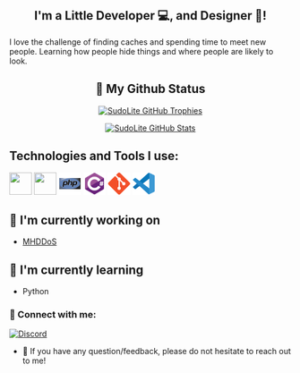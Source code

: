 <h2 align="center">
I'm a Little Developer 💻, and Designer 🎨!
</h2> 

I love the challenge of finding caches and spending time to meet new people. Learning how people hide things and where people are likely to look.

<div align="center">
 
 <h2>🥇 My Github Status</h2>

  [![SudoLite GitHub Trophies](https://github-profile-trophy.vercel.app/?username=SudoLite&theme=dracula&margin-w=15&amargin-h=15&column=7)](https://github.com/SudoLite)
  
[![SudoLite GitHub Stats](https://github-readme-stats.vercel.app/api?username=SudoLite&show_icons=true&title_color=FFF&bg_color=000&icon_color=FFF&border_radius=10&hide_border=true&text_color=00CF91)](https://github.com/SudoLite)
  
<!--[![SudoLite Top Langs](https://github-readme-stats.vercel.app/api/top-langs/?username=SudoLite&layout=compact&show_icons=true&title_color=FFF&bg_color=000&icon_color=FFF&border_radius=10&hide_border=true&text_color=00CF91)](https://github.com/SudoLite)-->

<!-- [![willianrod's wakatime stats](https://github-readme-stats.vercel.app/api/wakatime?username=SudoLite&bg_color=000&icon_color=FFF&border_radius=10)](https://github.com/SudoLite?tab=repositories)
   -->
  
</div>

## Technologies and Tools I use:

[<img src='https://i.giphy.com/media/LMt9638dO8dftAjtco/100.webp' width='40' height='40' />](https://python.org/)
[<img src='https://i.giphy.com/media/ln7z2eWriiQAllfVcn/200.webp' width='40' height='40' />](https://nodejs.org/)
[<img src='https://raw.githubusercontent.com/devicons/devicon/master/icons/php/php-original.svg' width='40' height='40' />](https://www.php.net/)
[<img src='https://raw.githubusercontent.com/devicons/devicon/master/icons/csharp/csharp-original.svg' width='40' height='40' />](https://docs.microsoft.com/en-us/dotnet/csharp/)
[<img src='https://raw.githubusercontent.com/devicons/devicon/master/icons/git/git-original.svg' width='40' height='40' />](https://git-scm.com/)
[<img src='https://raw.githubusercontent.com/devicons/devicon/master/icons/vscode/vscode-original.svg' width='40' height='40' />](https://marketplace.visualstudio.com/items?itemName=i007c.00-team-theme)
<!-- [<img src='https://raw.githubusercontent.com/devicons/devicon/master/icons/docker/docker-original.svg' width='40' height='40' />](https://www.docker.com/) -->

## 🔭 I'm currently working on

- [MHDDoS](https://github.com/MHProDev/MHDDoS)

## 🌱 I'm currently learning

- Python

### 🤝 Connect with me:

[![Discord](https://img.shields.io/badge/-Discord-7289da?style=flat&logo=Discord&logoColor=FFFFFF&labelColor=2c2f33)](https://discord.gg/4bmMXHXHp6)
</br>
- 💬 If you have any question/feedback, please do not hesitate to reach out to me!

